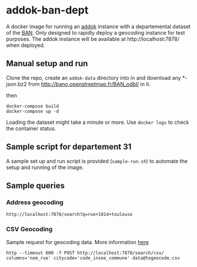 # addok-ban-dept

A docker image for running an [addok](https://github.com/addok/addok)  instance with a departemental dataset of the [BAN](http://adresse.data.gouv.fr/). Only designed to rapidly deploy a geocoding instance for test purposes. The addok instance will be available at http://localhost:7878/ when deployed.

## Manual setup and run

Clone the repo, create an `addok-data` directory into in and download any *-json.bz2 from http://bano.openstreetmap.fr/BAN_odbl/ in it.

then

```
docker-compose build
docker-compose up -d
```
Loading the dataset might take a minute or more. Use `docker logs` to check the container status.

## Sample script for departement 31

A sample set up and run script is provided (`sample-run.sh`) to automate the setup and running of the image.

## Sample queries

### Address geocoding

```
http://localhost:7878/search?q=rue+1814+toulouse
```

### CSV Geocoding

Sample request for geocoding data. More information [here](https://github.com/addok/addok-csv)

```
http --timeout 600 -f POST http://localhost:7878/search/csv/ columns='nom_rue' citycode='code_insee_commune' data@togeocode.csv
```
